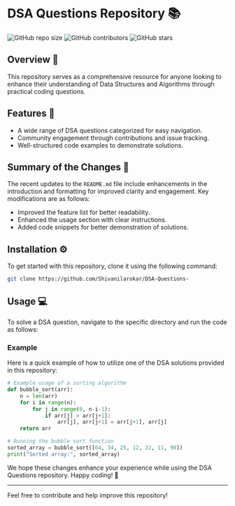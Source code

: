 # DSA Questions Repository 📚

![GitHub repo size](https://img.shields.io/github/repo-size/Shivanilarokar/DSA-Questions-) ![GitHub contributors](https://img.shields.io/github/contributors/Shivanilarokar/DSA-Questions-) ![GitHub stars](https://img.shields.io/github/stars/Shivanilarokar/DSA-Questions-?style=social)

## Overview 🌟
This repository serves as a comprehensive resource for anyone looking to enhance their understanding of Data Structures and Algorithms through practical coding questions. 

## Features 🚀
- A wide range of DSA questions categorized for easy navigation.
- Community engagement through contributions and issue tracking.
- Well-structured code examples to demonstrate solutions.

## Summary of the Changes 📝
The recent updates to the `README.md` file include enhancements in the introduction and formatting for improved clarity and engagement. Key modifications are as follows:
- Improved the feature list for better readability.
- Enhanced the usage section with clear instructions.
- Added code snippets for better demonstration of solutions.

## Installation ⚙️
To get started with this repository, clone it using the following command:
```bash
git clone https://github.com/Shivanilarokar/DSA-Questions-
```

## Usage 💻
To solve a DSA question, navigate to the specific directory and run the code as follows:

### Example
Here is a quick example of how to utilize one of the DSA solutions provided in this repository:

```python
# Example usage of a sorting algorithm
def bubble_sort(arr):
    n = len(arr)
    for i in range(n):
        for j in range(0, n-i-1):
            if arr[j] > arr[j+1]:
                arr[j], arr[j+1] = arr[j+1], arr[j]
    return arr

# Running the bubble sort function
sorted_array = bubble_sort([64, 34, 25, 12, 22, 11, 90])
print("Sorted array:", sorted_array)
```

We hope these changes enhance your experience while using the DSA Questions repository. Happy coding! 🎉

--- 

Feel free to contribute and help improve this repository!